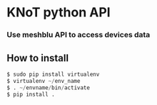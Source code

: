 # KNoT python API

### Use meshblu API to access devices data

## How to install

```s
$ sudo pip install virtualenv
$ virtualenv ~/env_name
$ . ~/envname/bin/activate
$ pip install .
```
